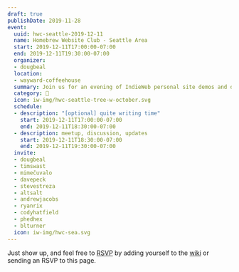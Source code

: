 ```yaml
---
draft: true
publishDate: 2019-11-28
event:
  uuid: hwc-seattle-2019-12-11
  name: Homebrew Website Club - Seattle Area
  start: 2019-12-11T17:00:00-07:00
  end: 2019-12-11T19:30:00-07:00
  organizer:
  - dougbeal
  location:
  - wayward-coffeehouse
  summary: Join us for an evening of IndieWeb personal site demos and discussions!
  category: 🌲
  icon: iw-img/hwc-seattle-tree-w-october.svg
  schedule:
  - description: "[optional] quite writing time"
    start: 2019-12-11T17:00:00-07:00
    end: 2019-12-11T18:30:00-07:00
  - description: meetup, discussion, updates
    start: 2019-12-11T18:30:00-07:00
    end: 2019-12-11T19:30:00-07:00
  invite:
  - dougbeal
  - timswast
  - mimečuvalo
  - davepeck
  - stevestreza
  - altsalt
  - andrewjacobs
  - ryanrix
  - codyhatfield 
  - phedhex
  - blturner 
  icon: iw-img/hwc-sea.svg
---
```


Just show up, and feel free to [RSVP](https://indieweb.org/rsvp) by adding yourself to the [wiki]({{<indieweb-wiki-hwc>}}) or sending an RSVP to this page.

